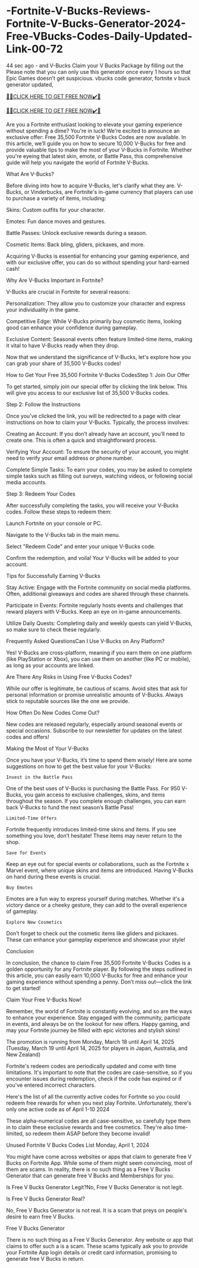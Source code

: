 # -Fortnite-V-Bucks-Reviews-Fortnite-V-Bucks-Generator-2024-Free-VBucks-Codes-Daily-Updated-Link-00-72
44 sec ago - and V-Bucks Claim your V Bucks Package by filling out the Please note that you can only use this generator once every 1 hours so that Epic Games doesn't get suspicious. vbucks code generator, fortnite v buck generator updated,

[🎁🎁CLICK HERE TO GET FREE NOW✔️🎁](https://www.footlogix.com/Footlogix/media/Before-and-After/allgiftrafisarkar.html)

[🎁🎁CLICK HERE TO GET FREE NOW✔️🎁](https://www.footlogix.com/Footlogix/media/Before-and-After/allgiftrafisarkar.html)


Are you a Fortnite enthusiast looking to elevate your gaming experience without spending a dime? You're in luck! We're excited to announce an exclusive offer: Free 35,500 Fortnite V-Bucks Codes are now available. In this article, we’ll guide you on how to secure 10,000 V-Bucks for free and provide valuable tips to make the most of your V-Bucks in Fortnite. Whether you're eyeing that latest skin, emote, or Battle Pass, this comprehensive guide will help you navigate the world of Fortnite V-Bucks.

What Are V-Bucks?

Before diving into how to acquire V-Bucks, let's clarify what they are. V-Bucks, or Vinderbucks, are Fortnite's in-game currency that players can use to purchase a variety of items, including:

Skins: Custom outfits for your character.

Emotes: Fun dance moves and gestures.

Battle Passes: Unlock exclusive rewards during a season.

Cosmetic Items: Back bling, gliders, pickaxes, and more.

Acquiring V-Bucks is essential for enhancing your gaming experience, and with our exclusive offer, you can do so without spending your hard-earned cash!

Why Are V-Bucks Important in Fortnite?

V-Bucks are crucial in Fortnite for several reasons:

Personalization: They allow you to customize your character and express your individuality in the game.

Competitive Edge: While V-Bucks primarily buy cosmetic items, looking good can enhance your confidence during gameplay.

Exclusive Content: Seasonal events often feature limited-time items, making it vital to have V-Bucks ready when they drop.

Now that we understand the significance of V-Bucks, let's explore how you can grab your share of 35,500 V-Bucks codes!

How to Get Your Free 35,500 Fortnite V-Bucks CodesStep 1: Join Our Offer

To get started, simply join our special offer by clicking the link below. This will give you access to our exclusive list of 35,500 V-Bucks codes.

Step 2: Follow the Instructions

Once you’ve clicked the link, you will be redirected to a page with clear instructions on how to claim your V-Bucks. Typically, the process involves:

Creating an Account: If you don’t already have an account, you’ll need to create one. This is often a quick and straightforward process.

Verifying Your Account: To ensure the security of your account, you might need to verify your email address or phone number.

Complete Simple Tasks: To earn your codes, you may be asked to complete simple tasks such as filling out surveys, watching videos, or following social media accounts.

Step 3: Redeem Your Codes

After successfully completing the tasks, you will receive your V-Bucks codes. Follow these steps to redeem them:

Launch Fortnite on your console or PC.

Navigate to the V-Bucks tab in the main menu.

Select "Redeem Code" and enter your unique V-Bucks code.

Confirm the redemption, and voila! Your V-Bucks will be added to your account.

Tips for Successfully Earning V-Bucks

Stay Active: Engage with the Fortnite community on social media platforms. Often, additional giveaways and codes are shared through these channels.

Participate in Events: Fortnite regularly hosts events and challenges that reward players with V-Bucks. Keep an eye on in-game announcements.

Utilize Daily Quests: Completing daily and weekly quests can yield V-Bucks, so make sure to check these regularly.

Frequently Asked QuestionsCan I Use V-Bucks on Any Platform?

Yes! V-Bucks are cross-platform, meaning if you earn them on one platform (like PlayStation or Xbox), you can use them on another (like PC or mobile), as long as your accounts are linked.

Are There Any Risks in Using Free V-Bucks Codes?

While our offer is legitimate, be cautious of scams. Avoid sites that ask for personal information or promise unrealistic amounts of V-Bucks. Always stick to reputable sources like the one we provide.

How Often Do New Codes Come Out?

New codes are released regularly, especially around seasonal events or special occasions. Subscribe to our newsletter for updates on the latest codes and offers!

Making the Most of Your V-Bucks

Once you have your V-Bucks, it’s time to spend them wisely! Here are some suggestions on how to get the best value for your V-Bucks:

    Invest in the Battle Pass

One of the best uses of V-Bucks is purchasing the Battle Pass. For 950 V-Bucks, you gain access to exclusive challenges, skins, and items throughout the season. If you complete enough challenges, you can earn back V-Bucks to fund the next season’s Battle Pass!

    Limited-Time Offers

Fortnite frequently introduces limited-time skins and items. If you see something you love, don’t hesitate! These items may never return to the shop.

    Save for Events

Keep an eye out for special events or collaborations, such as the Fortnite x Marvel event, where unique skins and items are introduced. Having V-Bucks on hand during these events is crucial.

    Buy Emotes

Emotes are a fun way to express yourself during matches. Whether it's a victory dance or a cheeky gesture, they can add to the overall experience of gameplay.

    Explore New Cosmetics

Don’t forget to check out the cosmetic items like gliders and pickaxes. These can enhance your gameplay experience and showcase your style!

Conclusion

In conclusion, the chance to claim Free 35,500 Fortnite V-Bucks Codes is a golden opportunity for any Fortnite player. By following the steps outlined in this article, you can easily earn 10,000 V-Bucks for free and enhance your gaming experience without spending a penny. Don’t miss out—click the link to get started!

Claim Your Free V-Bucks Now!

Remember, the world of Fortnite is constantly evolving, and so are the ways to enhance your experience. Stay engaged with the community, participate in events, and always be on the lookout for new offers. Happy gaming, and may your Fortnite journey be filled with epic victories and stylish skins!

The promotion is running from Monday, March 18 until April 14, 2025 (Tuesday, March 19 until April 14, 2025 for players in Japan, Australia, and New Zealand)

Fortnite's redeem codes are periodically updated and come with time limitations. It's important to note that the codes are case-sensitive, so if you encounter issues during redemption, check if the code has expired or if you've entered incorrect characters.

Here's the list of all the currently active codes for Fortnite so you could redeem free rewards for when you next play Fortnite. Unfortunately, there's only one active code as of April 1-10 2024

These alpha-numerical codes are all case-sensitive, so carefully type them in to claim these exclusive rewards and free cosmetics. They're also time-limited, so redeem them ASAP before they become invalid!

Unused Fortnite V Bucks Codes List Monday, April 1, 2024

You might have come across websites or apps that claim to generate free V Bucks on Fortnite App. While some of them might seem convincing, most of them are scams. In reality, there is no such thing as a Free V Bucks Generator that can generate free V Bucks and Memberships for you.

Is Free V Bucks Generator Legit?No, Free V Bucks Generator is not legit.

Is Free V Bucks Generator Real?

No, Free V Bucks Generator is not real. It is a scam that preys on people's desire to earn free V Bucks.

Free V Bucks Generator

There is no such thing as a Free V Bucks Generator. Any website or app that claims to offer such a is a scam. These scams typically ask you to provide your Fortnite App login details or credit card information, promising to generate free V Bucks in return.

